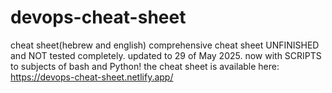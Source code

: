 # devops-cheat-sheet
cheat sheet(hebrew and english)
comprehensive cheat sheet UNFINISHED and NOT tested completely.
updated to 29 of May 2025.
now with SCRIPTS to subjects of bash and Python!
the cheat sheet is available here:
https://devops-cheat-sheet.netlify.app/
